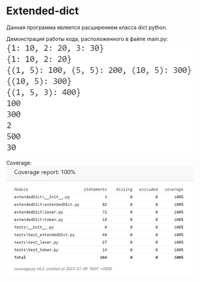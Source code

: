 # Extended-dict

Данная программа является раcширением класса dict python.

Демонстрация работы кода, расположенного в файле main.py:
![Image alt](imgs/work_demonstration.png)

Coverage:
![Image alt](imgs/coverage.png)
